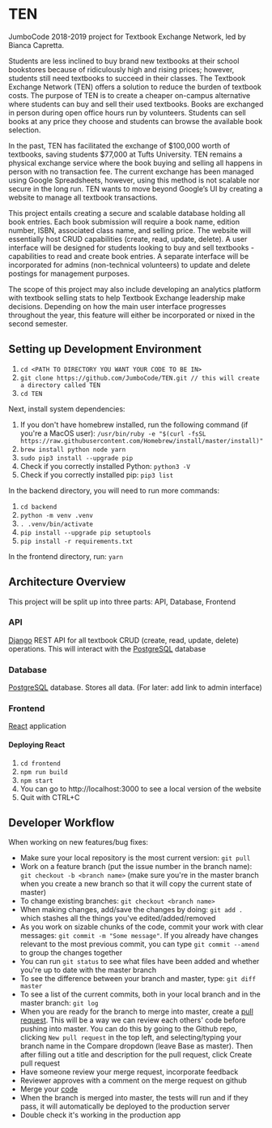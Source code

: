 # TEN
JumboCode 2018-2019 project for Textbook Exchange Network,  led by Bianca Capretta.

Students are less inclined to buy brand new textbooks at their school bookstores because of ridiculously high and rising prices; however, students still need textbooks to succeed in their classes. The Textbook Exchange Network (TEN) offers a solution to reduce the burden of textbook costs. The purpose of TEN is to create a cheaper on-campus alternative where students can buy and sell their used textbooks. Books are exchanged in person during open office hours run by volunteers. Students can sell books at any price they choose and students can browse the available book selection.

In the past, TEN has facilitated the exchange of $100,000 worth of textbooks, saving students $77,000 at Tufts University. TEN remains a physical exchange service where the book buying and selling all happens in person with no transaction fee. The current exchange has been managed using Google Spreadsheets, however, using this method is not scalable nor secure in the long run. TEN wants to move beyond Google’s UI by creating a website to manage all textbook transactions.

This project entails creating a secure and scalable database holding all book entries. Each book submission will require a book name, edition number, ISBN, associated class name, and selling price. The website will essentially host CRUD capabilities (create, read, update, delete). A user interface will be designed for students looking to buy and sell textbooks - capabilities to read and create book entries. A separate interface will be incorporated for admins (non-technical volunteers) to update and delete postings for management purposes.

The scope of this project may also include developing an analytics platform with textbook selling stats to help Textbook Exchange leadership make decisions. Depending on how the main user interface progresses throughout the year, this feature will either be incorporated or nixed in the second semester.

## Setting up Development Environment
1. `cd <PATH TO DIRECTORY YOU WANT YOUR CODE TO BE IN>`
2. `git clone https://github.com/JumboCode/TEN.git // this will create a directory
        called TEN`
3. `cd TEN`

Next, install system dependencies:
1. If you don't have homebrew installed, run the following command
(if you're a MacOS user): `/usr/bin/ruby -e "$(curl -fsSL https://raw.githubusercontent.com/Homebrew/install/master/install)"`
2. `brew install python node yarn`
3. `sudo pip3 install --upgrade pip`
4. Check if you correctly installed Python: `python3 -V`
5. Check if you correctly installed pip: `pip3 list`

In the backend directory, you will need to run more commands:
1. `cd backend`
2. `python -m venv .venv`
3. `. .venv/bin/activate`
4. `pip install --upgrade pip setuptools`
5. `pip install -r requirements.txt`

In the frontend directory, run: `yarn`

## Architecture Overview
This project will be split up into three parts: API, Database, Frontend

### API

[Django](https://www.djangoproject.com/) REST API for all textbook CRUD (create,
    read, update, delete) operations. This will interact with the
    [PostgreSQL](https://www.postgresql.org/) database

### Database

[PostgreSQL](https://www.postgresql.org/) database. Stores all data.
(For later: add link to admin interface)

### Frontend

[React](https://facebook.github.io/react/docs/hello-world.html) application

#### Deploying React
1. `cd frontend`
2. `npm run build`
3. `npm start`
4. You can go to http://localhost:3000 to see a local version of the website
6. Quit with CTRL+C

## Developer Workflow

When working on new features/bug fixes:
- Make sure your local repository is the most current version: `git pull`
- Work on a feature branch (put the issue number in the branch name): `git checkout -b <branch name>` (make sure you're in the master branch when you create a new branch so that it will copy the current state of master)
- To change existing branches: `git checkout <branch name>`
- When making changes, add/save the changes by doing: `git add .` which
stashes all the things you've edited/added/removed
- As you work on sizable chunks of the code, commit your work with clear messages: `git commit -m "Some message"`. If you already have changes relevant to the most previous commit, you can type `git commit --amend` to group the changes together
- You can run `git status` to see what files have been added and whether you're up to date with the master branch
- To see the difference between your branch and master, type: `git diff master`
- To see a list of the current commits, both in your local branch and in the master branch: `git log`
- When you are ready for the branch to merge into master, create a [pull request](https://help.github.com/articles/creating-a-pull-request/). This will be a way we can review each others' code before pushing into master. You can do this by going to the Github repo, clicking `New pull request` in the top left, and selecting/typing your branch name in the Compare dropdown (leave Base as master). Then after filling out a title and description for the pull request, click Create pull request
- Have someone review your merge request, incorporate feedback
- Reviewer approves with a comment on the merge request on github
- Merge your [code](https://help.github.com/articles/merging-a-pull-request/)
- When the branch is merged into master, the tests will run and if they pass, it
  will automatically be deployed to the production server
- Double check it's working in the production app
